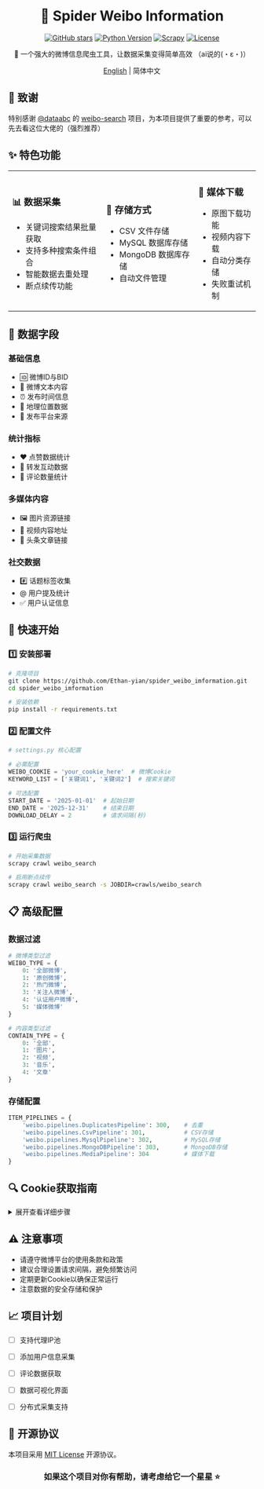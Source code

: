 <div align="center">

# 🌟 Spider Weibo Information

[![GitHub stars](https://img.shields.io/github/stars/Ethan-yian/spider_weibo_imformation?style=social)](https://github.com/Ethan-yian/spider_weibo_imformation/stargazers)
[![Python Version](https://img.shields.io/badge/python-3.7+-blue.svg)](https://www.python.org/)
[![Scrapy](https://img.shields.io/badge/scrapy-2.5+-green.svg)](https://scrapy.org/)
[![License](https://img.shields.io/badge/license-MIT-yellow.svg)](LICENSE)

🚀 一个强大的微博信息爬虫工具，让数据采集变得简单高效 （ai说的(・ε・)）

[English](README_EN.md) | 简体中文

</div>

## 🙏 致谢

特别感谢 [@dataabc](https://github.com/dataabc) 的 [weibo-search](https://github.com/dataabc/weibo-search) 项目，为本项目提供了重要的参考，可以先去看这位大佬的（强烈推荐）

## ✨ 特色功能

<table>
  <tr>
    <td>
      <h3>📊 数据采集</h3>
      <ul>
        <li>关键词搜索结果批量获取</li>
        <li>支持多种搜索条件组合</li>
        <li>智能数据去重处理</li>
        <li>断点续传功能</li>
      </ul>
    </td>
    <td>
      <h3>💾 存储方式</h3>
      <ul>
        <li>CSV 文件存储</li>
        <li>MySQL 数据库存储</li>
        <li>MongoDB 数据库存储</li>
        <li>自动文件管理</li>
      </ul>
    </td>
    <td>
      <h3>📁 媒体下载</h3>
      <ul>
        <li>原图下载功能</li>
        <li>视频内容下载</li>
        <li>自动分类存储</li>
        <li>失败重试机制</li>
      </ul>
    </td>
  </tr>
</table>

## 🎯 数据字段

### 基础信息
- 🆔 微博ID与BID
- 📝 微博文本内容
- ⏰ 发布时间信息
- 📍 地理位置数据
- 📱 发布平台来源

### 统计指标
- ❤️ 点赞数据统计
- 🔄 转发互动数据
- 💬 评论数量统计

### 多媒体内容
- 🖼️ 图片资源链接
- 🎥 视频内容地址
- 📰 头条文章链接

### 社交数据
- #️⃣ 话题标签收集
- @ 用户提及统计
- ✅ 用户认证信息

## 🚀 快速开始

### 1️⃣ 安装部署
```bash
# 克隆项目
git clone https://github.com/Ethan-yian/spider_weibo_imformation.git
cd spider_weibo_imformation

# 安装依赖
pip install -r requirements.txt
```

### 2️⃣ 配置文件
```python
# settings.py 核心配置

# 必需配置
WEIBO_COOKIE = 'your_cookie_here'  # 微博Cookie
KEYWORD_LIST = ['关键词1', '关键词2']  # 搜索关键词

# 可选配置
START_DATE = '2025-01-01'  # 起始日期
END_DATE = '2025-12-31'    # 结束日期
DOWNLOAD_DELAY = 2         # 请求间隔(秒)
```

### 3️⃣ 运行爬虫
```bash
# 开始采集数据
scrapy crawl weibo_search

# 启用断点续传
scrapy crawl weibo_search -s JOBDIR=crawls/weibo_search
```

## 📋 高级配置

### 数据过滤
```python
# 微博类型过滤
WEIBO_TYPE = {
    0: '全部微博',
    1: '原创微博',
    2: '热门微博',
    3: '关注人微博',
    4: '认证用户微博',
    5: '媒体微博'
}

# 内容类型过滤
CONTAIN_TYPE = {
    0: '全部',
    1: '图片',
    2: '视频',
    3: '音乐',
    4: '文章'
}
```

### 存储配置
```python
ITEM_PIPELINES = {
    'weibo.pipelines.DuplicatesPipeline': 300,    # 去重
    'weibo.pipelines.CsvPipeline': 301,           # CSV存储
    'weibo.pipelines.MysqlPipeline': 302,         # MySQL存储
    'weibo.pipelines.MongoDBPipeline': 303,       # MongoDB存储
    'weibo.pipelines.MediaPipeline': 304          # 媒体下载
}
```

## 🔍 Cookie获取指南

<details>
<summary>展开查看详细步骤</summary>

1. 打开Chrome浏览器，访问 https://weibo.com/
2. 完成微博账号登录
3. 按F12打开开发者工具
4. 选择 Network → Headers → Request Headers
5. 找到并复制完整的Cookie值

![Cookie获取示意图](https://user-images.githubusercontent.com/41314224/144813569-cfb5ad32-22f0-4841-afa9-83184b2ccf6f.png)

</details>

## ⚠️ 注意事项

- 请遵守微博平台的使用条款和政策
- 建议合理设置请求间隔，避免频繁访问
- 定期更新Cookie以确保正常运行
- 注意数据的安全存储和保护

## 📈 项目计划

- [ ] 支持代理IP池
- [ ] 添加用户信息采集
- [ ] 评论数据获取
- [ ] 数据可视化界面
- [ ] 分布式采集支持



## 📄 开源协议

本项目采用 [MIT License](LICENSE) 开源协议。

<div align="center">

### 如果这个项目对你有帮助，请考虑给它一个星星 ⭐️

</div>